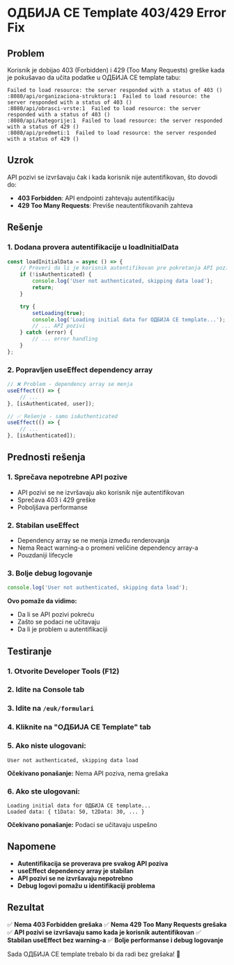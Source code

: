# OДБИЈА СЕ Template 403/429 Error Fix

## Problem
Korisnik je dobijao 403 (Forbidden) i 429 (Too Many Requests) greške kada je pokušavao da učita podatke u OДБИЈА СЕ template tabu:

```
Failed to load resource: the server responded with a status of 403 ()
:8080/api/organizaciona-struktura:1  Failed to load resource: the server responded with a status of 403 ()
:8080/api/obrasci-vrste:1  Failed to load resource: the server responded with a status of 403 ()
:8080/api/kategorije:1  Failed to load resource: the server responded with a status of 429 ()
:8080/api/predmeti:1  Failed to load resource: the server responded with a status of 429 ()
```

## Uzrok
API pozivi se izvršavaju čak i kada korisnik nije autentifikovan, što dovodi do:
- **403 Forbidden**: API endpointi zahtevaju autentifikaciju
- **429 Too Many Requests**: Previše neautentifikovanih zahteva

## Rešenje

### **1. Dodana provera autentifikacije u loadInitialData**
```typescript
const loadInitialData = async () => {
    // Proveri da li je korisnik autentifikovan pre pokretanja API poziva
    if (!isAuthenticated) {
        console.log('User not authenticated, skipping data load');
        return;
    }

    try {
        setLoading(true);
        console.log('Loading initial data for OДБИЈА СЕ template...');
        // ... API pozivi
    } catch (error) {
        // ... error handling
    }
};
```

### **2. Popravljen useEffect dependency array**
```typescript
// ❌ Problem - dependency array se menja
useEffect(() => {
    // ...
}, [isAuthenticated, user]);

// ✅ Rešenje - samo isAuthenticated
useEffect(() => {
    // ...
}, [isAuthenticated]);
```

## Prednosti rešenja

### **1. Sprečava nepotrebne API pozive**
- API pozivi se ne izvršavaju ako korisnik nije autentifikovan
- Sprečava 403 i 429 greške
- Poboljšava performanse

### **2. Stabilan useEffect**
- Dependency array se ne menja između renderovanja
- Nema React warning-a o promeni veličine dependency array-a
- Pouzdaniji lifecycle

### **3. Bolje debug logovanje**
```typescript
console.log('User not authenticated, skipping data load');
```

**Ovo pomaže da vidimo:**
- Da li se API pozivi pokreću
- Zašto se podaci ne učitavaju
- Da li je problem u autentifikaciji

## Testiranje

### **1. Otvorite Developer Tools (F12)**
### **2. Idite na Console tab**
### **3. Idite na `/euk/formulari`**
### **4. Kliknite na "OДБИЈА СЕ Template" tab**

### **5. Ako niste ulogovani:**
```
User not authenticated, skipping data load
```
**Očekivano ponašanje:** Nema API poziva, nema grešaka

### **6. Ako ste ulogovani:**
```
Loading initial data for OДБИЈА СЕ template...
Loaded data: { t1Data: 50, t2Data: 30, ... }
```
**Očekivano ponašanje:** Podaci se učitavaju uspešno

## Napomene

- **Autentifikacija se proverava pre svakog API poziva**
- **useEffect dependency array je stabilan**
- **API pozivi se ne izvršavaju nepotrebno**
- **Debug logovi pomažu u identifikaciji problema**

## Rezultat

✅ **Nema 403 Forbidden grešaka**
✅ **Nema 429 Too Many Requests grešaka**
✅ **API pozivi se izvršavaju samo kada je korisnik autentifikovan**
✅ **Stabilan useEffect bez warning-a**
✅ **Bolje performanse i debug logovanje**

Sada OДБИЈА СЕ template trebalo bi da radi bez grešaka! 🚀
